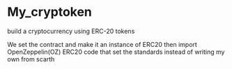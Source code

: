 # My_cryptoken
build a cryptocurrency using ERC-20 tokens

We set the contract and make it an instance of ERC20
then import OpenZeppelin(OZ) ERC20 code that set the standards instead of writing my own from scarth
